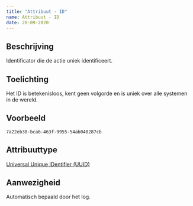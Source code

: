 ```yaml
---
title: "Attribuut - ID"
name: Attribuut - ID
date: 28-09-2020
---
```


## Beschrijving
Identificator die de actie uniek identificeert.

## Toelichting
Het ID is betekenisloos, kent geen volgorde en is uniek over alle systemen in de wereld.

## Voorbeeld
`7a22eb38-bca6-463f-9955-54ab040287cb`

## Attribuuttype
[Universal Unique IDentifier (UUID)](../attribuuttypen/UUID.md)

## Aanwezigheid
Automatisch bepaald door het log.
